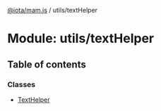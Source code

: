 [@iota/mam.js](../README.md) / utils/textHelper

# Module: utils/textHelper

## Table of contents

### Classes

- [TextHelper](../classes/utils_textHelper.TextHelper.md)
